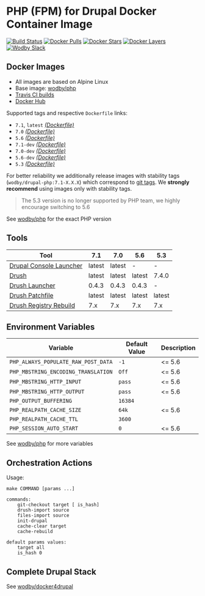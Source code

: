 # PHP (FPM) for Drupal Docker Container Image 

[![Build Status](https://travis-ci.org/wodby/drupal-php.svg?branch=master)](https://travis-ci.org/wodby/drupal-php)
[![Docker Pulls](https://img.shields.io/docker/pulls/wodby/drupal-php.svg)](https://hub.docker.com/r/wodby/drupal-php)
[![Docker Stars](https://img.shields.io/docker/stars/wodby/drupal-php.svg)](https://hub.docker.com/r/wodby/drupal-php)
[![Docker Layers](https://images.microbadger.com/badges/image/wodby/drupal-php.svg)](https://microbadger.com/images/wodby/drupal-php)
[![Wodby Slack](http://slack.wodby.com/badge.svg)](http://slack.wodby.com)

## Docker Images

* All images are based on Alpine Linux
* Base image: [wodby/php](https://github.com/wodby/php)
* [Travis CI builds](https://travis-ci.org/wodby/drupal-php) 
* [Docker Hub](https://hub.docker.com/r/wodby/drupal-php)

Supported tags and respective `Dockerfile` links:

* `7.1`, `latest`  [_(Dockerfile)_](https://github.com/wodby/drupal-php/tree/master/7/Dockerfile)
* `7.0` [_(Dockerfile)_](https://github.com/wodby/drupal-php/tree/master/7/Dockerfile)
* `5.6` [_(Dockerfile)_](https://github.com/wodby/drupal-php/tree/master/5.6/Dockerfile)
* `7.1-dev` [_(Dockerfile)_](https://github.com/wodby/drupal-php/tree/master/7/Dockerfile)
* `7.0-dev` [_(Dockerfile)_](https://github.com/wodby/drupal-php/tree/master/7/Dockerfile)
* `5.6-dev` [_(Dockerfile)_](https://github.com/wodby/drupal-php/tree/master/5.6/Dockerfile)
* `5.3` [_(Dockerfile)_](https://github.com/wodby/drupal-php/tree/master/5.3/Dockerfile)

For better reliability we additionally release images with stability tags (`wodby/drupal-php:7.1-X.X.X`) which correspond to [git tags](https://github.com/wodby/drupal-php/release). We **strongly recommend** using images only with stability tags. 

> The 5.3 version is no longer supported by PHP team, we highly encourage switching to 5.6 

See [wodby/php](https://github.com/wodby/php) for the exact PHP version

## Tools

[Drupal Console Launcher]: https://drupalconsole.com
[Drush]: https://packagist.org/packages/drush/drush
[Drush Launcher]: https://github.com/drush-ops/drush-launcher
[Drush Patchfile]: https://bitbucket.org/davereid/drush-patchfile
[Drush Registry Rebuild]: https://www.drupal.org/project/registry_rebuild

| Tool                       | 7.1     | 7.0     | 5.6     | 5.3     |
| -------------------------- | ------- | ------- | ------- | ------- |
| [Drupal Console Launcher]  | latest  | latest  | -       | -       |
| [Drush]                    | latest  | latest  | latest  | 7.4.0   |
| [Drush Launcher]           | 0.4.3   | 0.4.3   | 0.4.3   | -       |
| [Drush Patchfile]          | latest  | latest  | latest  | latest  |
| [Drush Registry Rebuild]   | 7.x     | 7.x     | 7.x     | 7.x     |

## Environment Variables

| Variable                            | Default Value | Description |
| ----------------------------------- | ------------- | ----------- |
| `PHP_ALWAYS_POPULATE_RAW_POST_DATA` | `-1`          | <= 5.6      |
| `PHP_MBSTRING_ENCODING_TRANSLATION` | `Off`         | <= 5.6      |
| `PHP_MBSTRING_HTTP_INPUT`           | `pass`        | <= 5.6      |
| `PHP_MBSTRING_HTTP_OUTPUT`          | `pass`        | <= 5.6      |
| `PHP_OUTPUT_BUFFERING`              | `16384`       |             |
| `PHP_REALPATH_CACHE_SIZE`           | `64k`         | <= 5.6      |
| `PHP_REALPATH_CACHE_TTL`            | `3600`        |             |
| `PHP_SESSION_AUTO_START`            | `0`           | <= 5.6      |

See [wodby/php](https://github.com/wodby/php) for more variables

## Orchestration Actions

Usage:
```
make COMMAND [params ...]
 
commands:
    git-checkout target [ is_hash]
    drush-import source
    files-import source   
    init-drupal   
    cache-clear target
    cache-rebuild
    
default params values:
    target all
    is_hash 0 
```

## Complete Drupal Stack

See [wodby/docker4drupal](https://github.com/wodby/docker4drupal)
